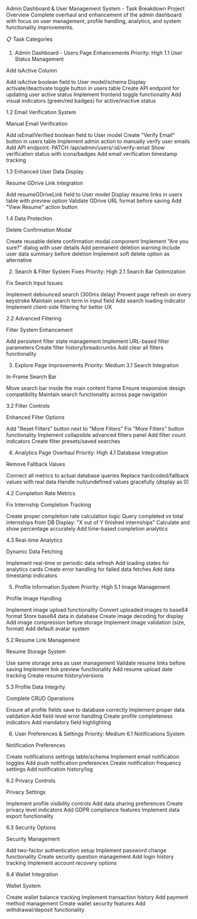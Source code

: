 Admin Dashboard & User Management System - Task Breakdown
Project Overview
Complete overhaul and enhancement of the admin dashboard with focus on user management, profile handling, analytics, and system functionality improvements.

📋 Task Categories
1. Admin Dashboard - Users Page Enhancements
Priority: High
1.1 User Status Management

 Add isActive Column

Add isActive boolean field to User model/schema
Display activate/deactivate toggle button in users table
Create API endpoint for updating user active status
Implement frontend toggle functionality
Add visual indicators (green/red badges) for active/inactive status



1.2 Email Verification System

 Manual Email Verification

Add isEmailVerified boolean field to User model
Create "Verify Email" button in users table
Implement admin action to manually verify user emails
Add API endpoint: PATCH /api/admin/users/:id/verify-email
Show verification status with icons/badges
Add email verification timestamp tracking



1.3 Enhanced User Data Display

 Resume GDrive Link Integration

Add resumeGDriveLink field to User model
Display resume links in users table with preview option
Validate GDrive URL format before saving
Add "View Resume" action button



1.4 Data Protection

 Delete Confirmation Modal

Create reusable delete confirmation modal component
Implement "Are you sure?" dialog with user details
Add permanent deletion warning
Include user data summary before deletion
Implement soft delete option as alternative




2. Search & Filter System Fixes
Priority: High
2.1 Search Bar Optimization

 Fix Search Input Issues

Implement debounced search (300ms delay)
Prevent page refresh on every keystroke
Maintain search term in input field
Add search loading indicator
Implement client-side filtering for better UX



2.2 Advanced Filtering

 Filter System Enhancement

Add persistent filter state management
Implement URL-based filter parameters
Create filter history/breadcrumbs
Add clear all filters functionality




3. Explore Page Improvements
Priority: Medium
3.1 Search Integration

 In-Frame Search Bar

Move search bar inside the main content frame
Ensure responsive design compatibility
Maintain search functionality across page navigation



3.2 Filter Controls

 Enhanced Filter Options

Add "Reset Filters" button next to "More Filters"
Fix "More Filters" button functionality
Implement collapsible advanced filters panel
Add filter count indicators
Create filter presets/saved searches




4. Analytics Page Overhaul
Priority: High
4.1 Database Integration

 Remove Fallback Values

Connect all metrics to actual database queries
Replace hardcoded/fallback values with real data
Handle null/undefined values gracefully (display as 0)



4.2 Completion Rate Metrics

 Fix Internship Completion Tracking

Create proper completion rate calculation logic
Query completed vs total internships from DB
Display: "X out of Y finished internships"
Calculate and show percentage accurately
Add time-based completion analytics



4.3 Real-time Analytics

 Dynamic Data Fetching

Implement real-time or periodic data refresh
Add loading states for analytics cards
Create error handling for failed data fetches
Add data timestamp indicators




5. Profile Information System
Priority: High
5.1 Image Management

 Profile Image Handling

Implement image upload functionality
Convert uploaded images to base64 format
Store base64 data in database
Create image decoding for display
Add image compression before storage
Implement image validation (size, format)
Add default avatar system



5.2 Resume Link Management

 Resume Storage System

Use same storage area as user management
Validate resume links before saving
Implement link preview functionality
Add resume upload date tracking
Create resume history/versions



5.3 Profile Data Integrity

 Complete CRUD Operations

Ensure all profile fields save to database correctly
Implement proper data validation
Add field-level error handling
Create profile completeness indicators
Add mandatory field highlighting




6. User Preferences & Settings
Priority: Medium
6.1 Notifications System

 Notification Preferences

Create notifications settings table/schema
Implement email notification toggles
Add push notification preferences
Create notification frequency settings
Add notification history/log



6.2 Privacy Controls

 Privacy Settings

Implement profile visibility controls
Add data sharing preferences
Create privacy level indicators
Add GDPR compliance features
Implement data export functionality



6.3 Security Options

 Security Management

Add two-factor authentication setup
Implement password change functionality
Create security question management
Add login history tracking
Implement account recovery options



6.4 Wallet Integration

 Wallet System

Create wallet balance tracking
Implement transaction history
Add payment method management
Create wallet security features
Add withdrawal/deposit functionality